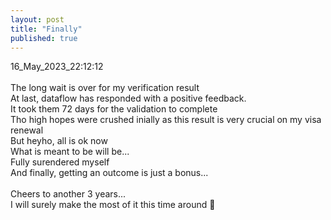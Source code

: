 ```yaml
---
layout: post
title: "Finally"
published: true
---
```

16_May_2023_22:12:12 
<br>
<br>
The long wait is over for my verification result
<br>
At last, dataflow has responded with a positive feedback.
<br>
It took them 72 days for the validation to complete
<br>
Tho high hopes were crushed inially as this result is very crucial on my visa renewal
<br>
But heyho, all is ok now
<br>
What is meant to be will be...
<br>
Fully surendered myself
<br>
And finally, getting an outcome is just a bonus...
<br>
<br>
Cheers to another 3 years...
<br>
I will surely make the most of it this time around 🥂

